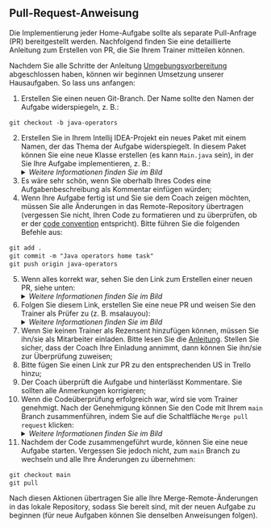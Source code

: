 ## Pull-Request-Anweisung

Die Implementierung jeder Home-Aufgabe sollte als separate Pull-Anfrage (PR) bereitgestellt werden. 
Nachfolgend finden Sie eine detaillierte Anleitung zum Erstellen von PR, die Sie Ihrem Trainer mitteilen können.

Nachdem Sie alle Schritte der Anleitung [Umgebungsvorbereitung](docs/INITIAL_SETUP.md) abgeschlossen haben, können wir beginnen
Umsetzung unserer Hausaufgaben. So lass uns anfangen:
1. Erstellen Sie einen neuen Git-Branch. Der Name sollte den Namen der Aufgabe widerspiegeln, z. B.:
```shell
git checkout -b java-operators
```
2. Erstellen Sie in Ihrem Intellij IDEA-Projekt ein neues Paket mit einem Namen, der das Thema der Aufgabe widerspiegelt.
In diesem Paket können Sie eine neue Klasse erstellen (es kann `Main.java` sein), in der Sie Ihre Aufgabe implementieren, z. B.:
    <details>
        <summary><i>Weitere Informationen finden Sie im Bild</i></summary>
        <img src="images/newTask.jpeg" alt="Create a new package">
    </details>
3. Es wäre sehr schön, wenn Sie oberhalb Ihres Codes eine Aufgabenbeschreibung als Kommentar einfügen würden;
4. Wenn Ihre Aufgabe fertig ist und Sie sie dem Coach zeigen möchten, müssen Sie alle Änderungen in das Remote-Repository 
übertragen (vergessen Sie nicht, Ihren Code zu formatieren und zu überprüfen, ob er der [code convention](CODE_CONVENTION.md) 
entspricht).
Bitte führen Sie die folgenden Befehle aus:
```shell
git add . 
git commit -m "Java operators home task"
git push origin java-operators
```
5. Wenn alles korrekt war, sehen Sie den Link zum Erstellen einer neuen PR, siehe unten:
    <details>
       <summary><i>Weitere Informationen finden Sie im Bild</i></summary>
       <img src="images/newPR.jpeg" alt="Create a new PR">
    </details>
6. Folgen Sie diesem Link, erstellen Sie eine neue PR und weisen Sie den Trainer als Prüfer zu (z. B. msalauyou):
    <details>
       <summary><i>Weitere Informationen finden Sie im Bild</i></summary>
       <img src="images/githubPR.jpeg" alt="Create a new PR in github">
    </details>
7. Wenn Sie keinen Trainer als Rezensent hinzufügen können, müssen Sie ihn/sie als Mitarbeiter einladen. 
Bitte lesen Sie die [Anleitung](https://docs.github.com/en/account-and-profile/setting-up-and-managing-your-personal-account-on-github/managing-access-to-your-personal-repositories/inviting-collaborators-to-a-personal-repository).
   Stellen Sie sicher, dass der Coach Ihre Einladung annimmt, dann können Sie ihn/sie zur Überprüfung zuweisen;
8. Bitte fügen Sie einen Link zur PR zu den entsprechenden US in Trello hinzu;
9. Der Coach überprüft die Aufgabe und hinterlässt Kommentare. Sie sollten alle Anmerkungen korrigieren;
10. Wenn die Codeüberprüfung erfolgreich war, wird sie vom Trainer genehmigt. Nach der Genehmigung können 
Sie den Code mit Ihrem `main` Branch zusammenführen, indem Sie auf die Schaltfläche `Merge pull request` klicken:
    <details>
       <summary><i>Weitere Informationen finden Sie im Bild</i></summary>
       <img src="images/mergePR.jpeg" alt="Merge PR in github">
    </details>
11. Nachdem der Code zusammengeführt wurde, können Sie eine neue Aufgabe starten. Vergessen Sie jedoch nicht, 
zum `main` Branch zu wechseln und alle Ihre Änderungen zu übernehmen:
```shell
git checkout main
git pull
```
Nach diesen Aktionen übertragen Sie alle Ihre Merge-Remote-Änderungen in das lokale Repository, sodass 
Sie bereit sind, mit der neuen Aufgabe zu beginnen (für neue Aufgaben können Sie denselben Anweisungen folgen).